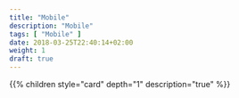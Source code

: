 ```yaml
---
title: "Mobile"
description: "Mobile"
tags: [ "Mobile" ]
date: 2018-03-25T22:40:14+02:00
weight: 1
draft: true
---
```

{{% children style="card" depth="1"  description="true" %}}
